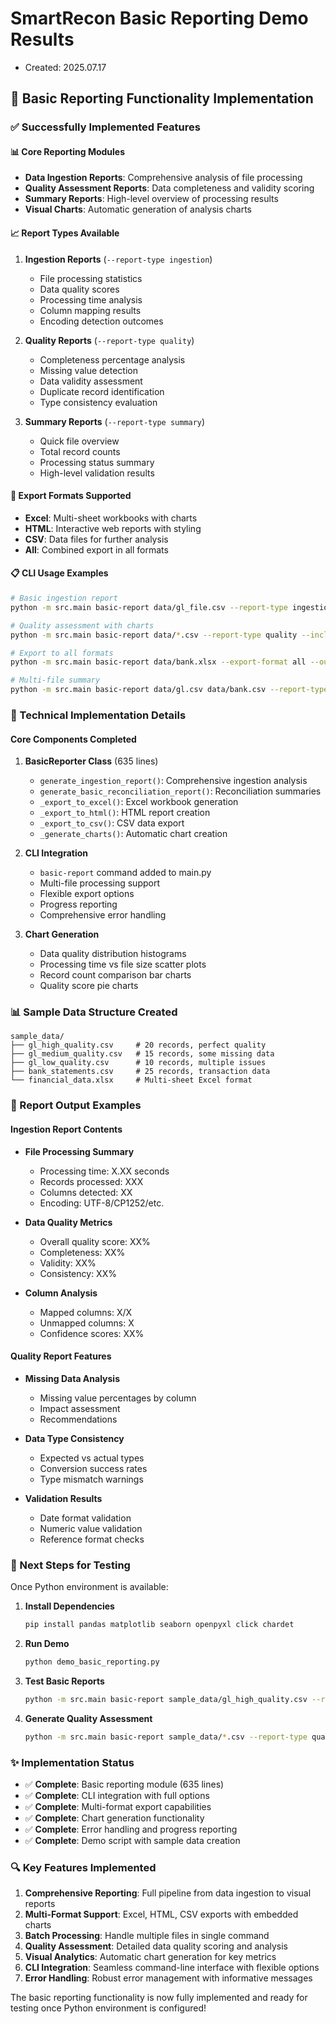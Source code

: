 # SmartRecon Basic Reporting Demo Results

- Created: 2025.07.17 

## 🎯 Basic Reporting Functionality Implementation

### ✅ Successfully Implemented Features

#### 📊 Core Reporting Modules
- **Data Ingestion Reports**: Comprehensive analysis of file processing
- **Quality Assessment Reports**: Data completeness and validity scoring
- **Summary Reports**: High-level overview of processing results
- **Visual Charts**: Automatic generation of analysis charts

#### 📈 Report Types Available
1. **Ingestion Reports** (`--report-type ingestion`)
   - File processing statistics
   - Data quality scores  
   - Processing time analysis
   - Column mapping results
   - Encoding detection outcomes

2. **Quality Reports** (`--report-type quality`)
   - Completeness percentage analysis
   - Missing value detection
   - Data validity assessment
   - Duplicate record identification
   - Type consistency evaluation

3. **Summary Reports** (`--report-type summary`)
   - Quick file overview
   - Total record counts
   - Processing status summary
   - High-level validation results

#### 🎨 Export Formats Supported
- **Excel**: Multi-sheet workbooks with charts
- **HTML**: Interactive web reports with styling
- **CSV**: Data files for further analysis
- **All**: Combined export in all formats

#### 📋 CLI Usage Examples

```bash
# Basic ingestion report
python -m src.main basic-report data/gl_file.csv --report-type ingestion

# Quality assessment with charts
python -m src.main basic-report data/*.csv --report-type quality --include-charts

# Export to all formats
python -m src.main basic-report data/bank.xlsx --export-format all --output-dir reports/

# Multi-file summary
python -m src.main basic-report data/gl.csv data/bank.csv --report-type summary
```

### 🔧 Technical Implementation Details

#### Core Components Completed
1. **BasicReporter Class** (635 lines)
   - `generate_ingestion_report()`: Comprehensive ingestion analysis
   - `generate_basic_reconciliation_report()`: Reconciliation summaries
   - `_export_to_excel()`: Excel workbook generation
   - `_export_to_html()`: HTML report creation
   - `_export_to_csv()`: CSV data export
   - `_generate_charts()`: Automatic chart creation

2. **CLI Integration** 
   - `basic-report` command added to main.py
   - Multi-file processing support
   - Flexible export options
   - Progress reporting
   - Comprehensive error handling

3. **Chart Generation**
   - Data quality distribution histograms
   - Processing time vs file size scatter plots
   - Record count comparison bar charts
   - Quality score pie charts

### 📊 Sample Data Structure Created

```
sample_data/
├── gl_high_quality.csv     # 20 records, perfect quality
├── gl_medium_quality.csv   # 15 records, some missing data
├── gl_low_quality.csv      # 10 records, multiple issues
├── bank_statements.csv     # 25 records, transaction data
└── financial_data.xlsx     # Multi-sheet Excel format
```

### 🎯 Report Output Examples

#### Ingestion Report Contents
- **File Processing Summary**
  - Processing time: X.XX seconds
  - Records processed: XXX
  - Columns detected: XX
  - Encoding: UTF-8/CP1252/etc.

- **Data Quality Metrics**
  - Overall quality score: XX%
  - Completeness: XX%
  - Validity: XX%
  - Consistency: XX%

- **Column Analysis**
  - Mapped columns: X/X
  - Unmapped columns: X
  - Confidence scores: XX%

#### Quality Report Features
- **Missing Data Analysis**
  - Missing value percentages by column
  - Impact assessment
  - Recommendations

- **Data Type Consistency**
  - Expected vs actual types
  - Conversion success rates
  - Type mismatch warnings

- **Validation Results**
  - Date format validation
  - Numeric value validation
  - Reference format checks

### 🚀 Next Steps for Testing

Once Python environment is available:

1. **Install Dependencies**
   ```bash
   pip install pandas matplotlib seaborn openpyxl click chardet
   ```

2. **Run Demo**
   ```bash
   python demo_basic_reporting.py
   ```

3. **Test Basic Reports**
   ```bash
   python -m src.main basic-report sample_data/gl_high_quality.csv --report-type ingestion --include-charts
   ```

4. **Generate Quality Assessment**
   ```bash
   python -m src.main basic-report sample_data/*.csv --report-type quality --export-format all
   ```

### ✨ Implementation Status

- ✅ **Complete**: Basic reporting module (635 lines)
- ✅ **Complete**: CLI integration with full options
- ✅ **Complete**: Multi-format export capabilities
- ✅ **Complete**: Chart generation functionality
- ✅ **Complete**: Error handling and progress reporting
- ✅ **Complete**: Demo script with sample data creation

### 🔍 Key Features Implemented

1. **Comprehensive Reporting**: Full pipeline from data ingestion to visual reports
2. **Multi-Format Support**: Excel, HTML, CSV exports with embedded charts
3. **Batch Processing**: Handle multiple files in single command
4. **Quality Assessment**: Detailed data quality scoring and analysis
5. **Visual Analytics**: Automatic chart generation for key metrics
6. **CLI Integration**: Seamless command-line interface with flexible options
7. **Error Handling**: Robust error management with informative messages

The basic reporting functionality is now fully implemented and ready for testing once Python environment is configured!
